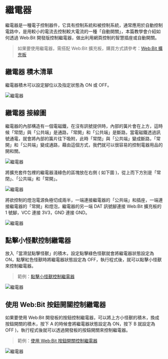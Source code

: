 # 繼電器

繼電器是一種電子控制器件，它具有控制系統和被控制系統，通常應用於自動控制電路中，是用較小的電流去控制較大電流的一種「自動開關」，本篇教學會介紹如何透過 Web:Bit 開發版控制繼電器，做出利用網頁控制的智慧插座或自動開關。

> 如果要使用繼電器，需搭配 Web:Bit 擴充板，購買方式請參考：[Web:Bit 擴充板](https://store.webduino.io/products/webbit-extension-board?utm_source=webbit&utm_medium=article#_blank)

## 繼電器 積木清單

繼電器積木可以設定腳位以及指定狀態為 ON 或 OFF。

![繼電器](../../../../media/zh-tw/education/extension-full-package/relay-01.jpg)


## 繼電器 接線圖

繼電器的內部構造有一個電磁鐵，在沒有訊號提供時，內部的簧片會在上方，這時候「常閉」與「公共端」是通路，「常開」和「公共端」是斷路，當電磁鐵透過訊號通電，就會將內部的簧片往下吸附，此時「常閉」與「公共端」變成斷路，「常開」和「公共端」變成通路，藉由這個方式，我們就可以很容易的控制電器用品的開和關。

![繼電器](../../../../media/zh-tw/education/extension-full-package/relay-02.jpg)

將擴充套件包裡的繼電器淺綠色的區塊放在右側 ( 如下圖 )，從上而下方別是「常閉」、「公共端」和「常開」。

![繼電器](../../../../media/zh-tw/education/extension-full-package/relay-03.jpg)

將欲控制的燈泡電源負極切成兩半，一端連接繼電器的「公共端」和插座，一端連接繼電器的「常開」和燈泡，繼電器的另一端 DAT 訊號腳連接 Web:Bit 擴充板的 1 號腳，VCC 連接 3V3，GND 連接 GND。

![繼電器](../../../../media/zh-tw/education/extension-full-package/relay-04.jpg)


## 點擊小怪獸控制繼電器

放入「當滑鼠點擊怪獸」的積木，設定點擊綠色怪獸就會將繼電器狀態設定為 ON，點擊紅色怪獸時將繼電器狀態設定為 OFF，執行程式後，就可以點擊小怪獸來控制繼電器。

> 範例：[點擊小怪獸控制繼電器](https://webbit.webduino.io/blockly/?demo=default#rybdKvQOGNKqk#_blank)

![繼電器](../../../../media/zh-tw/education/extension-full-package/relay-05.jpg)


## 使用 Web:Bit 按鈕開關控制繼電器

如果要使用 Web:Bit 開發板的按鈕控制繼電器，可以將上方小怪獸的積木，換成按鈕開關的積木，按下 A 的時候會將繼電器狀態設定為 ON，按下 B 就設定為 OFF )，執行程式後就可以透過開發板的按鈕開關來控制繼電器。

> 範例：[使用 Web:Bit 按鈕開關控制繼電器](https://webbit.webduino.io/blockly/#Myoddo9mMkARv#_blank)

![繼電器](../../../../media/zh-tw/education/extension-full-package/relay-06.jpg)
